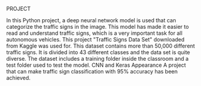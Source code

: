 PROJECT

In this Python project, a deep neural network model is used that can categorize the traffic signs in the image. 
This model has made it easier to read and understand traffic signs, which is a very important task for all autonomous vehicles.
This project "Traffic Signs Data Set" downloaded from Kaggle was used for. This dataset contains more than 50,000 different traffic signs.
It is divided into 43 different classes and the data set is quite diverse. The dataset includes a training folder inside the classroom and a test folder used to test the model.
CNN and Keras Appearance A project that can make traffic sign classification with 95% accuracy has been achieved.
